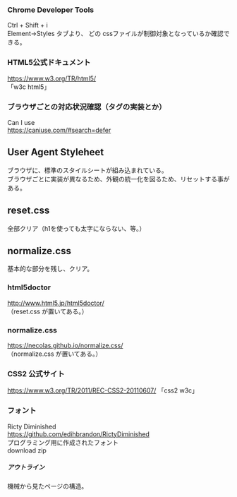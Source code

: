 ### Chrome Developer Tools
Ctrl + Shift + i  
Element→Styles タブより、
どの cssファイルが制御対象となっているか確認できる。  
  


### HTML5公式ドキュメント
https://www.w3.org/TR/html5/  
「w3c html5」  

  
### ブラウザごとの対応状況確認（タグの実装とか）
Can I use  
https://caniuse.com/#search=defer  


## User Agent Styleheet
ブラウザに、標準のスタイルシートが組み込まれている。  
ブラウザごとに実装が異なるため、外観の統一化を図るため、リセットする事がある。

## reset.css
全部クリア（h1を使っても太字にならない、等。）
  
## normalize.css
基本的な部分を残し、クリア。
  
### html5doctor
http://www.html5.jp/html5doctor/  
（reset.css が置いてある。）

### normalize.css
https://necolas.github.io/normalize.css/  
（normalize.css が置いてある。）

### CSS2 公式サイト
https://www.w3.org/TR/2011/REC-CSS2-20110607/
「css2 w3c」

### フォント
Ricty Diminished  
https://github.com/edihbrandon/RictyDiminished  
プログラミング用に作成されたフォント  
download zip



##### アウトライン
機械から見たページの構造。
